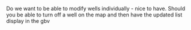 Do we want to be able to modify wells individually - nice to have.
Should you be able to turn off a well on the map and then have the updated list display in the gbv

